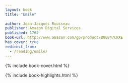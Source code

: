 ```yaml
---
layout: book
title: "Emile"
 
author: Jean-Jacques Rousseau
publisher: Amazon Digital Services
published: 1762
book-url: http://www.amazon.com/gp/product/B00847CRXE
has_cover: true
redirect_from:
  - /reading/emile/
---
```

{% include book-cover.html %}

{% include book-highlights.html %}
